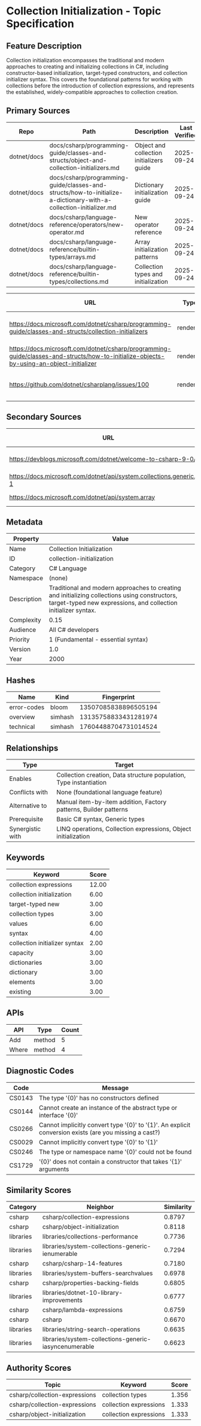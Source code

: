 # Collection Initialization - Topic Specification

## Feature Description

Collection initialization encompasses the traditional and modern approaches to creating and initializing collections in C#, including constructor-based initialization, target-typed constructors, and collection initializer syntax. This covers the foundational patterns for working with collections before the introduction of collection expressions, and represents the established, widely-compatible approaches to collection creation.

## Primary Sources

| Repo | Path | Description | Last Verified |
| --- | --- | --- | --- |
| dotnet/docs | docs/csharp/programming-guide/classes-and-structs/object-and-collection-initializers.md | Object and collection initializers guide | 2025-09-24 |
| dotnet/docs | docs/csharp/programming-guide/classes-and-structs/how-to-initialize-a-dictionary-with-a-collection-initializer.md | Dictionary initialization guide | 2025-09-24 |
| dotnet/docs | docs/csharp/language-reference/operators/new-operator.md | New operator reference | 2025-09-24 |
| dotnet/docs | docs/csharp/language-reference/builtin-types/arrays.md | Array initialization patterns | 2025-09-24 |
| dotnet/docs | docs/csharp/language-reference/builtin-types/collections.md | Collection types and initialization | 2025-09-24 |

| URL | Type | Description | Last Verified |
| --- | --- | --- | --- |
| https://docs.microsoft.com/dotnet/csharp/programming-guide/classes-and-structs/collection-initializers | rendered | Collection initializers programming guide | 2025-09-20 |
| https://docs.microsoft.com/dotnet/csharp/programming-guide/classes-and-structs/how-to-initialize-objects-by-using-an-object-initializer | rendered | Object and collection initialization | 2025-09-20 |
| https://github.com/dotnet/csharplang/issues/100 | rendered | Target-typed new expressions proposal | 2025-09-20 |

## Secondary Sources

| URL | Type | Description | Last Verified |
| --- | --- | --- | --- |
| https://devblogs.microsoft.com/dotnet/welcome-to-csharp-9-0/ | rendered | C# 9.0 target-typed new expressions | 2025-09-20 |
| https://docs.microsoft.com/dotnet/api/system.collections.generic.list-1 | rendered | List<T> class documentation | 2025-09-20 |
| https://docs.microsoft.com/dotnet/api/system.array | rendered | Array class documentation | 2025-09-20 |

## Metadata

| Property | Value |
| --- | --- |
| Name | Collection Initialization |
| ID | collection-initialization |
| Category | C# Language |
| Namespace | (none) |
| Description | Traditional and modern approaches to creating and initializing collections using constructors, target-typed new expressions, and collection initializer syntax. |
| Complexity | 0.15 |
| Audience | All C# developers |
| Priority | 1 (Fundamental - essential syntax) |
| Version | 1.0 |
| Year | 2000 |

## Hashes

| Name | Kind | Fingerprint |
|------|------|-------------|
| error-codes | bloom | 13507085838896505194 |
| overview | simhash | 13135758833431281974 |
| technical | simhash | 17604488704731014524 |

## Relationships

| Type | Target |
| --- | --- |
| Enables | Collection creation, Data structure population, Type instantiation |
| Conflicts with | None (foundational language feature) |
| Alternative to | Manual item-by-item addition, Factory patterns, Builder patterns |
| Prerequisite | Basic C# syntax, Generic types |
| Synergistic with | LINQ operations, Collection expressions, Object initialization |

## Keywords

| Keyword | Score |
|---------|-------|
| collection expressions | 12.00 |
| collection initialization | 6.00 |
| target-typed new | 3.00 |
| collection types | 3.00 |
| values | 6.00 |
| syntax | 4.00 |
| collection initializer syntax | 2.00 |
| capacity | 3.00 |
| dictionaries | 3.00 |
| dictionary | 3.00 |
| elements | 3.00 |
| existing | 3.00 |

## APIs

| API | Type | Count |
|-----|------|-------|
| Add | method | 5 |
| Where | method | 4 |

## Diagnostic Codes

| Code | Message |
| --- | --- |
| CS0143 | The type '{0}' has no constructors defined |
| CS0144 | Cannot create an instance of the abstract type or interface '{0}' |
| CS0266 | Cannot implicitly convert type '{0}' to '{1}'. An explicit conversion exists (are you missing a cast?) |
| CS0029 | Cannot implicitly convert type '{0}' to '{1}' |
| CS0246 | The type or namespace name '{0}' could not be found |
| CS1729 | '{0}' does not contain a constructor that takes '{1}' arguments |
## Similarity Scores

| Category | Neighbor | Similarity |
|----------|----------|------------|
| csharp | csharp/collection-expressions | 0.8797 |
| csharp | csharp/object-initialization | 0.8118 |
| libraries | libraries/collections-performance | 0.7736 |
| libraries | libraries/system-collections-generic-ienumerable | 0.7294 |
| csharp | csharp/csharp-14-features | 0.7180 |
| libraries | libraries/system-buffers-searchvalues | 0.6978 |
| csharp | csharp/properties-backing-fields | 0.6805 |
| libraries | libraries/dotnet-10-library-improvements | 0.6777 |
| csharp | csharp/lambda-expressions | 0.6759 |
| csharp | csharp | 0.6670 |
| libraries | libraries/string-search-operations | 0.6635 |
| libraries | libraries/system-collections-generic-iasyncenumerable | 0.6623 |

## Authority Scores

| Topic | Keyword | Score |
|-------|---------|-------|
| csharp/collection-expressions | collection types | 1.356 |
| csharp/collection-expressions | collection expressions | 1.333 |
| csharp/object-initialization | collection expressions | 1.333 |

